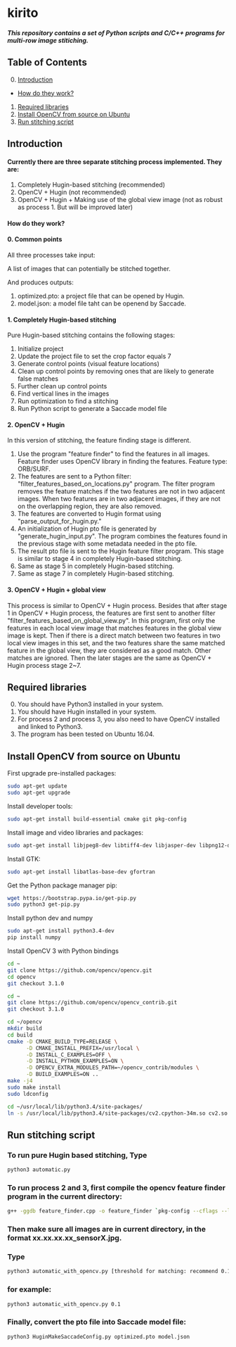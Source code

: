 # kirito

##### This repository contains a set of Python scripts and C/C++ programs for multi-row image stitiching.



## Table of Contents
0. [Introduction](#Introduction)
 -  [How do they work?](#how)
1. [Required libraries](#Requirements)
2. [Install OpenCV from source on Ubuntu](#Install-OpenCV)
3. [Run stitching script](#Run)


## Introduction <a name="Introduction"></a>
#### Currently there are three separate stitching process implemented. They are:
1. Completely Hugin-based stitching (recommended)
2. OpenCV + Hugin (not recommended)
3. OpenCV + Hugin + Making use of the global view image (not as robust as process 1. But will be improved later)

#### How do they work? <a name="how"></a>

#### 0. Common points
All three processes take input:

A list of images that can potentially be stitched together.

And produces outputs:
1. optimized.pto: a project file that can be opened by Hugin.
2. model.json: a model file taht can be openend by Saccade.

#### 1. Completely Hugin-based stitching
Pure Hugin-based stitching contains the following stages:
1. Initialize project
2. Update the project file to set the crop factor equals 7
3. Generate control points (visual feature locations)
4. Clean up control points by removing ones that are likely to generate false matches
5. Further clean up control points
6. Find vertical lines in the images
7. Run optimization to find a stitching
9. Run Python script to generate a Saccade model file

#### 2. OpenCV + Hugin
In this version of stitching, the feature finding stage is different.
1. Use the program "feature finder" to find the features in all images. Feature finder uses OpenCV library in finding the features. Feature type: ORB/SURF.
2. The features are sent to a Python filter: "filter_features_based_on_locations.py" program. The filter program removes the feature matches if the two features are not in two adjacent images. When two features are in two adjacent images, if they are not on the overlapping region, they are also removed.
3. The features are converted to Hugin format using "parse_output_for_hugin.py."
4. An initialization of Hugin pto file is generated by "generate_hugin_input.py". The program combines the features found in the previous stage with some metadata needed in the pto file.
5. The result pto file is sent to the Hugin feature filter program. This stage is similar to stage 4 in completely Hugin-based stitching.
6. Same as stage 5 in completely Hugin-based stitching.
7. Same as stage 7 in completely Hugin-based stitching.

#### 3. OpenCV + Hugin + global view
This process is similar to OpenCV + Hugin process. Besides that after stage 1 in OpenCV + Hugin process, the features are first sent to another filter "filter_features_based_on_global_view.py". In this program, first only the features in each local view image that matches features in the global view image is kept. Then if there is a direct match between two features in two local view images in this set, and the two features share the same matched feature in the global view, they are considered as a good match. Other matches are ignored. Then the later stages are the same as OpenCV + Hugin process stage 2~7.

## Required libraries <a name="Requirements"></a>
0. You should have Python3 installed in your system.
1. You should have Hugin installed in your system.
2. For process 2 and process 3, you also need to have OpenCV installed and linked to Python3.
3. The program has been tested on Ubuntu 16.04.

## Install OpenCV from source on Ubuntu <a name="Install-OpenCV"></a>

First upgrade pre-installed packages:
```bash
sudo apt-get update
sudo apt-get upgrade
```

Install developer tools:
```bash
sudo apt-get install build-essential cmake git pkg-config
```

Install image and video libraries and packages:
```bash
sudo apt-get install libjpeg8-dev libtiff4-dev libjasper-dev libpng12-dev libavcodec-dev libavformat-dev libswscale-dev libv4l-dev
```

Install GTK:
```bash
sudo apt-get install libatlas-base-dev gfortran
```

Get the Python package manager pip:
```bash
wget https://bootstrap.pypa.io/get-pip.py
sudo python3 get-pip.py
```

Install python dev and numpy
```bash
sudo apt-get install python3.4-dev
pip install numpy
```

Install OpenCV 3 with Python bindings
```bash
cd ~
git clone https://github.com/opencv/opencv.git
cd opencv
git checkout 3.1.0

cd ~
git clone https://github.com/opencv/opencv_contrib.git
git checkout 3.1.0

cd ~/opencv
mkdir build
cd build
cmake -D CMAKE_BUILD_TYPE=RELEASE \
      -D CMAKE_INSTALL_PREFIX=/usr/local \
      -D INSTALL_C_EXAMPLES=OFF \
      -D INSTALL_PYTHON_EXAMPLES=ON \
      -D OPENCV_EXTRA_MODULES_PATH=~/opencv_contrib/modules \
      -D BUILD_EXAMPLES=ON ..
make -j4
sudo make install
sudo ldconfig

cd ~/usr/local/lib/python3.4/site-packages/
ln -s /usr/local/lib/python3.4/site-packages/cv2.cpython-34m.so cv2.so
```

## Run stitching script <a name="Run"></a>
### To run pure Hugin based stitching, Type
```bash
python3 automatic.py
```

### To run process 2 and 3, first compile the opencv feature finder program in the current directory:
```bash
g++ -ggdb feature_finder.cpp -o feature_finder `pkg-config --cflags --libs opencv`
```

### Then make sure all images are in current directory, in the format xx.xx.xx.xx_sensorX.jpg.
### Type
```bash
python3 automatic_with_opencv.py [threshold for matching: recommend 0.1]
```

### for example:
```bash
python3 automatic_with_opencv.py 0.1
```

### Finally, convert the pto file into Saccade model file:
```bash
python3 HuginMakeSaccadeConfig.py optimized.pto model.json
```
